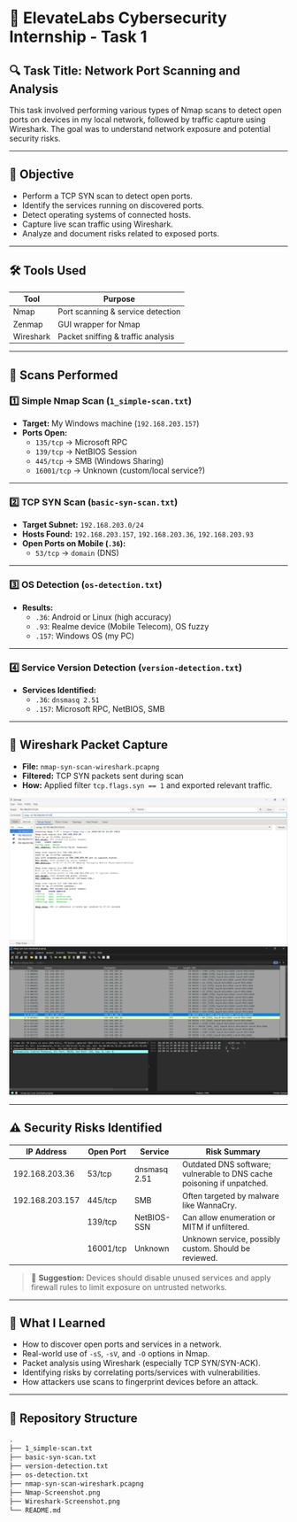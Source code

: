 # 🚨 ElevateLabs Cybersecurity Internship - Task 1

## 🔍 Task Title: Network Port Scanning and Analysis

This task involved performing various types of Nmap scans to detect open ports on devices in my local network, followed by traffic capture using Wireshark. The goal was to understand network exposure and potential security risks.

---

## 🎯 Objective

- Perform a TCP SYN scan to detect open ports.
- Identify the services running on discovered ports.
- Detect operating systems of connected hosts.
- Capture live scan traffic using Wireshark.
- Analyze and document risks related to exposed ports.

---

## 🛠 Tools Used

| Tool      | Purpose                             |
|-----------|-------------------------------------|
| Nmap      | Port scanning & service detection   |
| Zenmap    | GUI wrapper for Nmap                |
| Wireshark | Packet sniffing & traffic analysis  |

---

## 🧪 Scans Performed

### 1️⃣ Simple Nmap Scan (`1_simple-scan.txt`)
- **Target:** My Windows machine (`192.168.203.157`)
- **Ports Open:**
  - `135/tcp` → Microsoft RPC
  - `139/tcp` → NetBIOS Session
  - `445/tcp` → SMB (Windows Sharing)
  - `16001/tcp` → Unknown (custom/local service?)

---

### 2️⃣ TCP SYN Scan (`basic-syn-scan.txt`)
- **Target Subnet:** `192.168.203.0/24`
- **Hosts Found:** `192.168.203.157`, `192.168.203.36`, `192.168.203.93`
- **Open Ports on Mobile (`.36`):**
  - `53/tcp` → `domain` (DNS)

---

### 3️⃣ OS Detection (`os-detection.txt`)
- **Results:**
  - `.36`: Android or Linux (high accuracy)
  - `.93`: Realme device (Mobile Telecom), OS fuzzy
  - `.157`: Windows OS (my PC)

---

### 4️⃣ Service Version Detection (`version-detection.txt`)
- **Services Identified:**
  - `.36`: `dnsmasq 2.51`
  - `.157`: Microsoft RPC, NetBIOS, SMB

---

## 📡 Wireshark Packet Capture

- **File:** `nmap-syn-scan-wireshark.pcapng`
- **Filtered:** TCP SYN packets sent during scan
- **How:** Applied filter `tcp.flags.syn == 1` and exported relevant traffic.

![Nmap Screenshot](./Nmap-Screenshot.png)
![Wireshark Screenshot](./Wireshark-Screenshot.png)

---

## ⚠️ Security Risks Identified

| IP Address       | Open Port | Service         | Risk Summary                                      |
|------------------|-----------|------------------|--------------------------------------------------|
| 192.168.203.36   | 53/tcp    | dnsmasq 2.51     | Outdated DNS software; vulnerable to DNS cache poisoning if unpatched. |
| 192.168.203.157  | 445/tcp   | SMB              | Often targeted by malware like WannaCry.         |
|                  | 139/tcp   | NetBIOS-SSN      | Can allow enumeration or MITM if unfiltered.     |
|                  | 16001/tcp | Unknown          | Unknown service, possibly custom. Should be reviewed. |

> 🔐 **Suggestion:** Devices should disable unused services and apply firewall rules to limit exposure on untrusted networks.

---

## 📘 What I Learned

- How to discover open ports and services in a network.
- Real-world use of `-sS`, `-sV`, and `-O` options in Nmap.
- Packet analysis using Wireshark (especially TCP SYN/SYN-ACK).
- Identifying risks by correlating ports/services with vulnerabilities.
- How attackers use scans to fingerprint devices before an attack.

---

## 📁 Repository Structure

```plaintext
.
├── 1_simple-scan.txt
├── basic-syn-scan.txt
├── version-detection.txt
├── os-detection.txt
├── nmap-syn-scan-wireshark.pcapng
├── Nmap-Screenshot.png
├── Wireshark-Screenshot.png
└── README.md
